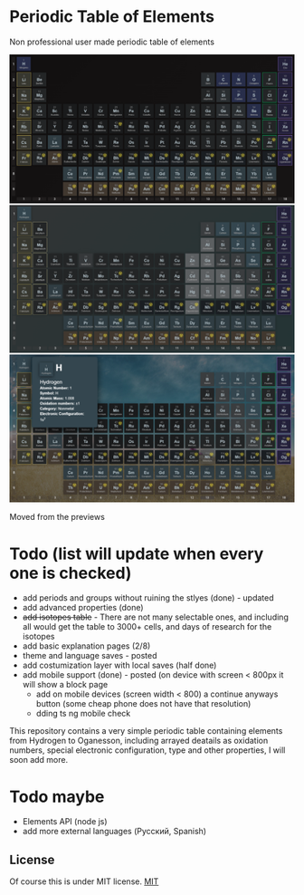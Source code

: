 # Periodic Table of Elements

Non professional user made periodic table of elements

![screenshot](./src/screen4.png)
![screenshot](./src/screen5.png)
![screenshot](./src/screen6.png)

Moved from the previews
# Todo (list will update when every one is checked)
- add periods and groups without ruining the stlyes (done) - updated
- add advanced properties (done)
- ~~add isotopes table~~ - There are not many selectable ones, and including all would get the table to 3000+ cells, and days of research for the isotopes
- add basic explanation pages (2/8)
- theme and language saves - posted
- add costumization layer with local saves (half done)
- add mobile support (done) - posted (on device with screen < 800px it will show a block page
  - add on mobile devices (screen width < 800) a continue anyways button (some cheap phone does not have that resolution)
  - dding ts ng mobile check

This repository contains a very simple periodic table containing elements from Hydrogen to Oganesson, including arrayed deatails as oxidation numbers, special electronic configuration, type and other properties, I will soon add more.

# Todo maybe
- Elements API (node js)
- add more external languages (Русский, Spanish) 

## License
Of course this is under MIT license.
[MIT](LICENSE)
